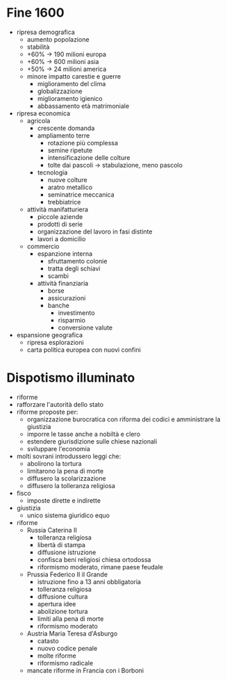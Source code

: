 # Fine 1600
- ripresa demografica
  - aumento popolazione
  - stabilità
  - +60% -> 190 milioni europa
  - +60% -> 600 milioni asia
  - +50% -> 24 milioni america
  - minore impatto carestie e guerre
    - miglioramento del clima
    - globalizzazione
    - miglioramento igienico
    - abbassamento età matrimoniale
- ripresa economica
  - agricola
    - crescente domanda
    - ampliamento terre
      - rotazione più complessa
      - semine ripetute
      - intensificazione delle colture
      - tolte dai pascoli -> stabulazione, meno pascolo
    - tecnologia
      - nuove colture
      - aratro metallico
      - seminatrice meccanica
      - trebbiatrice
  - attività manifatturiera
    - piccole aziende
    - prodotti di serie
    - organizzazione del lavoro in fasi distinte
    - lavori a domicilio
  - commercio
    - espanzione interna
      - sfruttamento colonie
      - tratta degli schiavi
      - scambi
    - attività finanziaria
      - borse
      - assicurazioni
      - banche
        - investimento
        - risparmio
        - conversione valute
- espansione geografica
  - ripresa esplorazioni
  - carta politica europea con nuovi confini

# Dispotismo illuminato
- riforme
- rafforzare l'autorità dello stato
- riforme proposte per:
  - organizzazione burocratica con riforma dei codici e amministrare la giustizia
  - imporre le tasse anche a nobiltà e clero
  - estendere giurisdizione sulle chiese nazionali
  - sviluppare l'economia
- molti sovrani introdussero leggi che:
  - abolirono la tortura
  - limitarono la pena di morte
  - diffusero la scolarizzazione
  - diffusero la tolleranza religiosa
- fisco
  - imposte dirette e indirette
- giustizia
  - unico sistema giuridico equo
- riforme
  - Russia Caterina II
    - tolleranza religiosa
    - libertà di stampa
    - diffusione istruzione
    - confisca beni religiosi chiesa ortodossa
    - riformismo moderato, rimane paese feudale
  - Prussia Federico II il Grande
    - istruzione fino a 13 anni obbligatoria
    - tolleranza religiosa
    - diffusione cultura
    - apertura idee
    - abolizione tortura
    - limiti alla pena di morte
    - riformismo moderato
  - Austria Maria Teresa d'Asburgo
    - catasto
    - nuovo codice penale
    - molte riforme
    - riformismo radicale
  - mancate riforme in Francia con i Borboni
